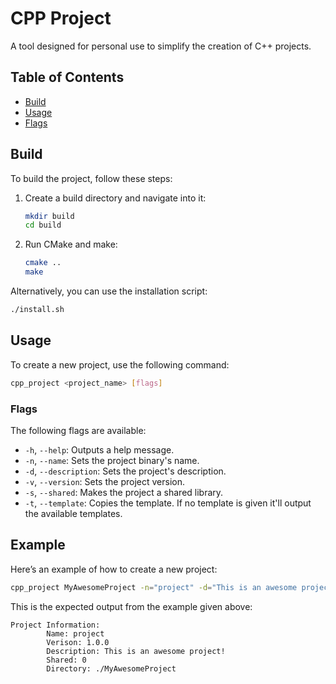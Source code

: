 # CPP Project

A tool designed for personal use to simplify the creation of C++ projects.

## Table of Contents

- [Build](#build)
- [Usage](#usage)
- [Flags](#flags)

## Build

To build the project, follow these steps:

1. Create a build directory and navigate into it:

   ```bash
   mkdir build
   cd build
   ```

2. Run CMake and make:
   ```bash
   cmake ..
   make
   ```

Alternatively, you can use the installation script:

```bash
./install.sh
```

## Usage

To create a new project, use the following command:

```bash
cpp_project <project_name> [flags]
```

### Flags

The following flags are available:

- `-h`, `--help`: Outputs a help message.
- `-n`, `--name`: Sets the project binary's name.
- `-d`, `--description`: Sets the project's description.
- `-v`, `--version`: Sets the project version.
- `-s`, `--shared`: Makes the project a shared library.
- `-t`, `--template`: Copies the template. If no template is given it'll output the available templates.

## Example

Here’s an example of how to create a new project:

```bash
cpp_project MyAwesomeProject -n="project" -d="This is an awesome project!" -v="1.0.0"
```

This is the expected output from the example given above:

```
Project Information:
        Name: project
        Verison: 1.0.0
        Description: This is an awesome project!
        Shared: 0
        Directory: ./MyAwesomeProject
```
